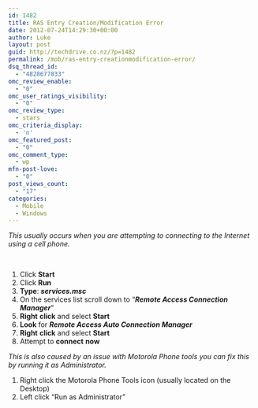 ```yaml
---
id: 1482
title: RAS Entry Creation/Modification Error
date: 2012-07-24T14:29:30+00:00
author: Luke
layout: post
guid: http://techdrive.co.nz/?p=1482
permalink: /mob/ras-entry-creationmodification-error/
dsq_thread_id:
  - "4828677833"
omc_review_enable:
  - "0"
omc_user_ratings_visibility:
  - "0"
omc_review_type:
  - stars
omc_criteria_display:
  - 'n'
omc_featured_post:
  - "0"
omc_comment_type:
  - wp
mfn-post-love:
  - "0"
post_views_count:
  - "17"
categories:
  - Mobile
  - Windows
---
```

_This usually occurs when you are attempting to connecting to the Internet using a cell phone._

&nbsp;

<ol start="1">
  <li>
    Click <strong>Start</strong>
  </li>
  <li>
    Click <strong>Run</strong>
  </li>
  <li>
    <strong>Type</strong>: <strong><em>services.msc</em></strong><em></em>
  </li>
  <li>
    On the services list scroll down to “<strong><em>Remote Access Connection Manager</em></strong>”
  </li>
  <li>
    <strong>Right</strong> <strong>click</strong> and select <strong>Start</strong>
  </li>
  <li>
    <strong>Look</strong> for <strong><em>Remote Access Auto Connection Manager</em></strong>
  </li>
  <li>
    <strong>Right</strong> <strong>click</strong> and select <strong>Start</strong>
  </li>
  <li>
    Attempt to <strong>connect</strong> <strong>now</strong>
  </li>
</ol>

_This is also caused by an issue with Motorola Phone tools you can fix this by running it as Administrator._

<ol start="1">
  <li>
    Right click the Motorola Phone Tools icon (usually located on the Desktop)
  </li>
  <li>
    Left click “Run as Administrator”
  </li>
</ol>